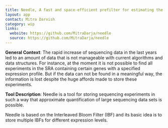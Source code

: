 ```yaml
---
title: Needle, A fast and space-efficient prefilter for estimating the quantification of very large collections of nucleotide sequences
layout: app
contact: Mitra Darvish
category: wip
links:
  website: https://github.com/MitraDarja/needle
  source: https://github.com/MitraDarja/needle
---
```


**General Context**: The rapid increase of sequencing data in the last years led to an amount of data that is not manageable with current
algorithms and data structures. For instance, at the moment it is not possible to find all experiments in the SRA
containing certain genes with a specified expression profile. But if the data can not be found in a meaningful way,
the information is lost despite the huge affords made to store these experiments.

**Tool Description**: Needle is a tool for storing sequencing experiments in such a way that approximate quantification
of large sequencing data sets is possible.

Needle is based on the Interleaved Bloom Filter (IBF) and its basic idea is to store multiple IBFs for different
expression levels.

